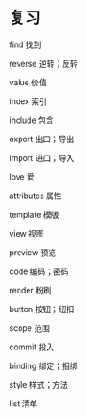 # 复习

find 找到

reverse 逆转；反转

value 价值

index 索引

include 包含

export 出口；导出

import 进口；导入

love 爱

attributes 属性

template 模版

view 视图

preview 预览

code 编码；密码

render 粉刷

button 按钮；纽扣

scope 范围

commit 投入

binding 绑定；捆绑

style 样式；方法

list 清单
